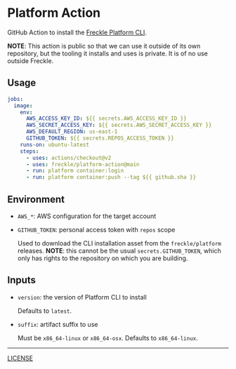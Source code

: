 # Platform Action

GitHub Action to install the [Freckle Platform CLI][platform].

[platform]: https://github.com/freckle/platform

**NOTE**: This action is public so that we can use it outside of its own
repository, but the tooling it installs and uses is private. It is of no use
outside Freckle.

## Usage

```yaml
jobs:
  image:
    env:
      AWS_ACCESS_KEY_ID: ${{ secrets.AWS_ACCESS_KEY_ID }}
      AWS_SECRET_ACCESS_KEY: ${{ secrets.AWS_SECRET_ACCESS_KEY }}
      AWS_DEFAULT_REGION: us-east-1
      GITHUB_TOKEN: ${{ secrets.REPOS_ACCESS_TOKEN }}
    runs-on: ubuntu-latest
    steps:
      - uses: actions/checkout@v2
      - uses: freckle/platform-action@main
      - run: platform container:login
      - run: platform container:push --tag ${{ github.sha }}
```

## Environment

- `AWS_*`: AWS configuration for the target account
- `GITHUB_TOKEN`: personal access token with `repos` scope

  Used to download the CLI installation asset from the `freckle/platform`
  releases. **NOTE**: this cannot be the usual `secrets.GITHUB_TOKEN`, which
  only has rights to the repository on which you are building.

## Inputs

- `version`: the version of Platform CLI to install

  Defaults to `latest`.

- `suffix`: artifact suffix to use

  Must be `x86_64-linux` or `x86_64-osx`. Defaults to `x86_64-linux`.

---

[LICENSE](./LICENSE)
